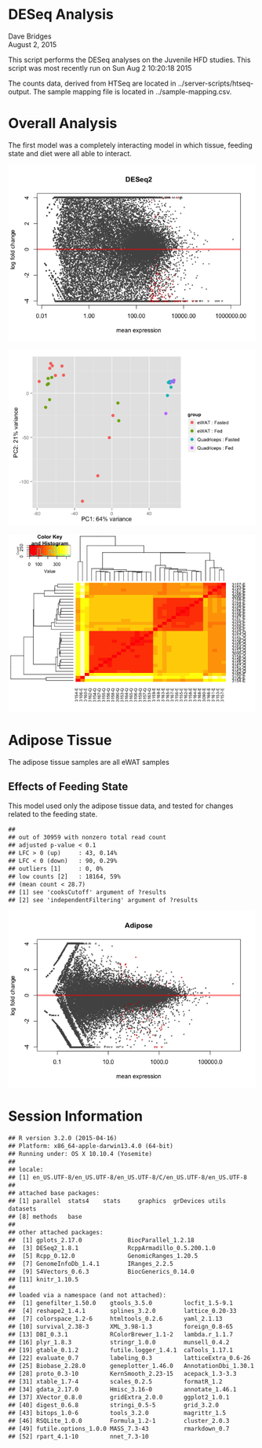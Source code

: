 # DESeq Analysis
Dave Bridges  
August 2, 2015  




This script performs the DESeq analyses on the Juvenile HFD studies.  This script was most recently run on Sun Aug  2 10:20:18 2015



The counts data, derived from HTSeq are located in ../server-scripts/htseq-output.  The sample mapping file is located in ../sample-mapping.csv.



# Overall Analysis

The first model was a completely interacting model in which tissue, feeding state and diet were all able to interact.

![MA Plot for Overall Model](figures/deseq-MA-plot-overall-1.png) 

![PCA Plot for Overall Model](figures/deseq-PCA-plot-overall-1.png) 

![Similarity Matrix for All Samples](figures/deseq-similarity-matrix-1.png) 

# Adipose Tissue

The adipose tissue samples are all eWAT samples

## Effects of Feeding State

This model used only the adipose tissue data, and tested for changes related to the feeding state.


```
## 
## out of 30959 with nonzero total read count
## adjusted p-value < 0.1
## LFC > 0 (up)     : 43, 0.14% 
## LFC < 0 (down)   : 90, 0.29% 
## outliers [1]     : 0, 0% 
## low counts [2]   : 18164, 59% 
## (mean count < 28.7)
## [1] see 'cooksCutoff' argument of ?results
## [2] see 'independentFiltering' argument of ?results
```

![MA Plot for Effects of Feeding Status on Adipose Tissue](figures/deseq-MA-plot-wat-1.png) 

# Session Information


```
## R version 3.2.0 (2015-04-16)
## Platform: x86_64-apple-darwin13.4.0 (64-bit)
## Running under: OS X 10.10.4 (Yosemite)
## 
## locale:
## [1] en_US.UTF-8/en_US.UTF-8/en_US.UTF-8/C/en_US.UTF-8/en_US.UTF-8
## 
## attached base packages:
## [1] parallel  stats4    stats     graphics  grDevices utils     datasets 
## [8] methods   base     
## 
## other attached packages:
##  [1] gplots_2.17.0             BiocParallel_1.2.18      
##  [3] DESeq2_1.8.1              RcppArmadillo_0.5.200.1.0
##  [5] Rcpp_0.12.0               GenomicRanges_1.20.5     
##  [7] GenomeInfoDb_1.4.1        IRanges_2.2.5            
##  [9] S4Vectors_0.6.3           BiocGenerics_0.14.0      
## [11] knitr_1.10.5             
## 
## loaded via a namespace (and not attached):
##  [1] genefilter_1.50.0    gtools_3.5.0         locfit_1.5-9.1      
##  [4] reshape2_1.4.1       splines_3.2.0        lattice_0.20-33     
##  [7] colorspace_1.2-6     htmltools_0.2.6      yaml_2.1.13         
## [10] survival_2.38-3      XML_3.98-1.3         foreign_0.8-65      
## [13] DBI_0.3.1            RColorBrewer_1.1-2   lambda.r_1.1.7      
## [16] plyr_1.8.3           stringr_1.0.0        munsell_0.4.2       
## [19] gtable_0.1.2         futile.logger_1.4.1  caTools_1.17.1      
## [22] evaluate_0.7         labeling_0.3         latticeExtra_0.6-26 
## [25] Biobase_2.28.0       geneplotter_1.46.0   AnnotationDbi_1.30.1
## [28] proto_0.3-10         KernSmooth_2.23-15   acepack_1.3-3.3     
## [31] xtable_1.7-4         scales_0.2.5         formatR_1.2         
## [34] gdata_2.17.0         Hmisc_3.16-0         annotate_1.46.1     
## [37] XVector_0.8.0        gridExtra_2.0.0      ggplot2_1.0.1       
## [40] digest_0.6.8         stringi_0.5-5        grid_3.2.0          
## [43] bitops_1.0-6         tools_3.2.0          magrittr_1.5        
## [46] RSQLite_1.0.0        Formula_1.2-1        cluster_2.0.3       
## [49] futile.options_1.0.0 MASS_7.3-43          rmarkdown_0.7       
## [52] rpart_4.1-10         nnet_7.3-10
```
